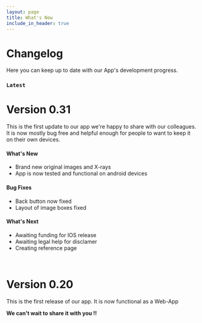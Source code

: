 ```yaml
---
layout: page
title: What's New
include_in_header: true
---
```


# Changelog
Here you can keep up to date with our App's development progress.
<br>

### `Latest`
# **Version 0.31**
This is the first update to our app we're happy to share with our colleagues. 
It is now mostly bug free and helpful enough for people to want to keep it on their own devices.

#### What's New
- Brand new original images and X-rays 
- App is now tested and functional on android devices

#### Bug Fixes
- Back button now fixed
- Layout of image boxes fixed

#### What's Next
- Awaiting funding for IOS release
- Awaiting legal help for disclamer
- Creating reference page

<br>

# **Version 0.20**
This is the first release of our app. It is now functional as a Web-App

**We can't wait to share it with you !!**


<br>
